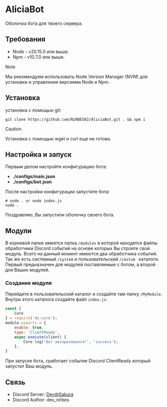 # AliciaBot
Оболочка бота для твоего сервера.

## Требования
- Node - v20.15.0 или выше.
- Npm - v10.7.0 или выше.
> [!NOTE]
> Мы рекомендуем использовать Node Version Manager (NVM) для установки и управления версиями Node и Npm.

## Установка
установка с помощью git:
```
git clone https://github.com/NiRBES02/AliciaBot.git . && npm i
```
> [!CAUTION]
> Установка с помощью wget и curl еще не готова.

## Настройка и запуск
Первым делом настройте конфигурацию бота:
- **./configs/main.json**
- **./configs/bot.json**

После настройки конфигурации запустите бота:
```
# node . or node index.js
node .
```
Поздравляю, Вы запустили оболочку своего бота.

## Модули
В корневой папке имеется папка `/modules` в которой  находятся файлы обработчики Discord событий на основе которых Вы строите свой модуль.
Всего на данный момент имеются два обработчика событий. Так же есть системный `/system` и пользовательский `/costum ` каталоги.
Первый предназначен для модулей поставляемые с ботом, а второй для Ваших модулей.
### Создание модуля
Перейдите в пользовательский каталог и создайте там папку `/MyModule`.
Внутри этого каталога создайте файл `index.js`:
```javascript
const {
    Core
} = require('ds-core');
module.exports = {
    enable: true,
    type: 'ClientReady',
    async execute(client) {
        Core.log('Бот авторизовался!', 'success');
    },
}
```
При запуске бота, сработает событие Discord ClientReady который запустит Ваш модуль.

## Связь
- Discord Server: [Dev@Sakura](https://discord.com/invite/3QKtvHkSMK)
- Discord Author: dev_nirbes

